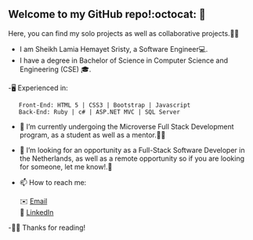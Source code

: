 ## Welcome to my GitHub repo!:octocat:  👋  

Here, you can find my solo projects as well as collaborative projects.📔😊

 - I am Sheikh Lamia Hemayet Sristy, a Software Engineer💻. 
 - I have a degree in Bachelor of Science in Computer Science and Engineering (CSE) 🎓.
   
 -🖥️ Experienced in:

       Front-End: HTML 5 | CSS3 | Bootstrap | Javascript
       Back-End: Ruby | c# | ASP.NET MVC | SQL Server
      
       

- 🔭 I’m currently undergoing the Microverse Full Stack Development program, as a student as well as a mentor.🌟🌟

- 👀 I’m looking for an opportunity as a Full-Stack Software Developer in the Netherlands, as well as a remote opportunity so if you are looking for someone, let me know!.🙋

- 📫 How to reach me:

     
     ✉️ <a href="mailto:lamiasristy@gmail.com?subject=Hello Lamia!">Email</a>     
     💼 [LinkedIn](https://www.linkedin.com/in/lamia-hemayet-sristy/)
     
-✌🏼 Thanks for reading!     
